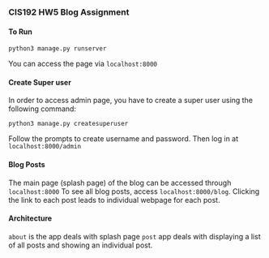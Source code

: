 ### CIS192 HW5 Blog Assignment 

#### To Run 
```
python3 manage.py runserver
```
You can access the page via ```localhost:8000```

#### Create Super user
In order to access admin page, you have to create a super user using the following command:
```
python3 manage.py createsuperuser
```
Follow the prompts to create username and password. Then log in at ```localhost:8000/admin```

#### Blog Posts
The main page (splash page) of the blog can be accessed through  ```localhost:8000```
To see all blog posts, access ```localhost:8000/blog```. Clicking the link to each post leads to individual webpage for each post. 

#### Architecture 
  ```about``` is the app deals with splash page 
   ```post``` app deals with displaying a list of all posts and showing an individual post. 
